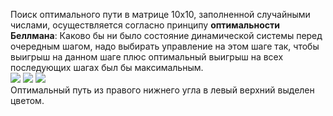 Поиск оптимального пути в матрице 10х10, заполненной случайными числами, осуществляется согласно принципу **оптимальности Беллмана**: Каково бы ни было состояние динамической системы перед очередным шагом, надо
выбирать управление на этом шаге так, чтобы выигрыш на
данном шаге плюс оптимальный выигрыш на всех последующих шагах был бы максимальным.  
![](https://github.com/Kolyskova/Finding-the-optimal-path-Bellman-equation-/blob/main/B1.png) ![](https://github.com/Kolyskova/Finding-the-optimal-path-Bellman-equation-/blob/main/B2.png) ![](https://github.com/Kolyskova/Finding-the-optimal-path-Bellman-equation-/blob/main/B3.png)  
Оптимальный путь из правого нижнего угла в левый верхний выделен цветом.

